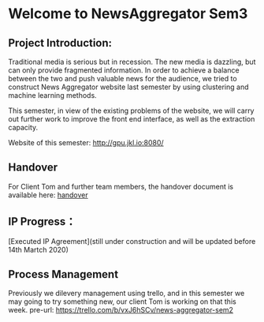 # Welcome to NewsAggregator Sem3
## Project Introduction:

Traditional media is serious but in recession. The new media is dazzling, but can only provide fragmented information. In order to achieve a balance between the two and push valuable news for the audience, we tried to construct News Aggregator website last semester by using clustering and machine learning methods. 

This semester, in view of the existing problems of the website, we will carry out further work to improve the front end interface, as well as the extraction capacity.

Website of this semester: http://gpu.jkl.io:8080/

## Handover

For Client Tom and further team members, the handover document is available here: [handover](https://github.com/zylaws1/NewsAggregatorSem3/tree/master/Documentshandover.md)

## IP Progress：

[Executed IP Agreement](still under construction and will be updated before 14th Martch 2020)

## Process Management

Previously we dilevery management using trello, and in this semester we may going to try something new, our client Tom is working on that this week.
pre-url: https://trello.com/b/vxJ6hSCv/news-aggregator-sem2


